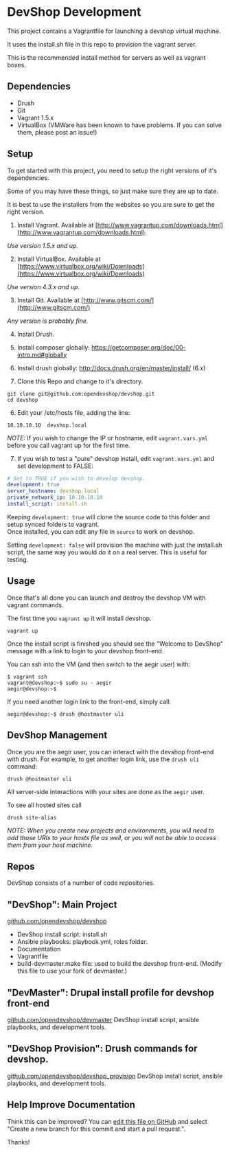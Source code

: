 DevShop Development
===================

This project contains a Vagrantfile for launching a devshop virtual machine.

It uses the install.sh file in this repo to provision the vagrant server.

This is the recommended install method for servers as well as vagrant boxes.

Dependencies
------------

- Drush
- Git
- Vagrant 1.5.x
- VirtualBox (VMWare has been known to have problems.  If you can solve them, please post an issue!)

Setup
-----

To get started with this project, you need to setup the right versions of it's dependencies.

Some of you may have these things, so just make sure they are up to date.

It is best to use the installers from the websites so you are sure to get the right version.


1. Install Vagrant.
  Available at [http://www.vagrantup.com/downloads.html](http://www.vagrantup.com/downloads.html).
  
  *Use version 1.5.x and up.*

2. Install VirtualBox.
  Available at [https://www.virtualbox.org/wiki/Downloads](https://www.virtualbox.org/wiki/Downloads)
  
  *Use version 4.3.x and up.*

3. Install Git.
  Available at [http://www.gitscm.com/](http://www.gitscm.com/)

  *Any version is probably fine.*

4. Install Drush.

  1. Install composer globally: https://getcomposer.org/doc/00-intro.md#globally
  2. Install drush globally: http://docs.drush.org/en/master/install/  (6.x)

5. Clone this Repo and change to it's directory.

  ```
  git clone git@github.com:opendevshop/devshop.git
  cd devshop
  ```
  
6. Edit your /etc/hosts file, adding the line:
  
  ```
  10.10.10.10  devshop.local
  ```
  
  *NOTE:* If you wish to change the IP or hostname, edit `vagrant.vars.yml` before you call vagrant up for the first time.

7. If you wish to test a "pure" devshop install, edit `vagrant.vars.yml` and set development to FALSE:

  ```yml
  # Set to TRUE if you wish to develop devshop.
  development: true
  server_hostname: devshop.local
  private_network_ip: 10.10.10.10
  install_script: install.sh
  ```

  Keeping `development: true` will clone the source code to this folder and setup synced folders to vagrant.  
  Once installed, you can edit any file in `source` to work on devshop.
  
  Setting `development: false` will provision the machine with just the install.sh script, 
  the same way you would do it on a real server.  This is useful for testing.

Usage
-----

Once that's all done you can launch and destroy the devshop VM with vagrant commands.

The first time you `vagrant up` it will install devshop. 

  ```
  vagrant up
  ```
  
Once the install script is finished you should see the "Welcome to DevShop" message with a link to login to your 
devshop front-end.
  
You can ssh into the VM (and then switch to the aegir user) with:

  ```
  $ vagrant ssh
  vagrant@devshop:~$ sudo su - aegir
  aegir@devshop:~$ 
  ```
  
If you need another login link to the front-end, simply call:

  ```
  aegir@devshop:~$ drush @hostmaster uli
  ```

DevShop Management
------------------

  Once you are the aegir user, you can interact with the devshop front-end with drush.  For example, 
  to get another login link, use the `drush uli` command:
  ```
  drush @hostmaster uli
  ```
  All server-side interactions with your sites are done as the `aegir` user.
  
  To see all hosted sites call 
  ```
  drush site-alias
  ```
  
*NOTE: When you create new projects and environments, you will need to add those URIs to your 
hosts file as well, or you will not be able to access them from your host machine.*

Repos
-----

DevShop consists of a number of code repositories.

## "DevShop": Main Project 

[github.com/opendevshop/devshop](http://github.com/opendevshop/devshop)

- DevShop install script: install.sh
- Ansible playbooks: playbook.yml, roles folder.
- Documentation
- Vagrantfile 
- build-devmaster.make file: used to build the devshop front-end.
  (Modify this file to use your fork of devmaster.)

## "DevMaster": Drupal install profile for devshop front-end

[github.com/opendevshop/devmaster](http://github.com/opendevshop/devmaster)
DevShop install script, ansible playbooks, and development tools.

## "DevShop Provision": Drush commands for devshop.

[github.com/opendevshop/devshop_provision](http://github.com/opendevshop/devshop_provision)
DevShop install script, ansible playbooks, and development tools.

Help Improve Documentation
--------------------------

Think this can be improved? You can [edit this file on GitHub](https://github.com/opendevshop/devshop/edit/0.x/README.vagrant.md) and select "Create a new branch for this commit and start a pull request.".

Thanks!
